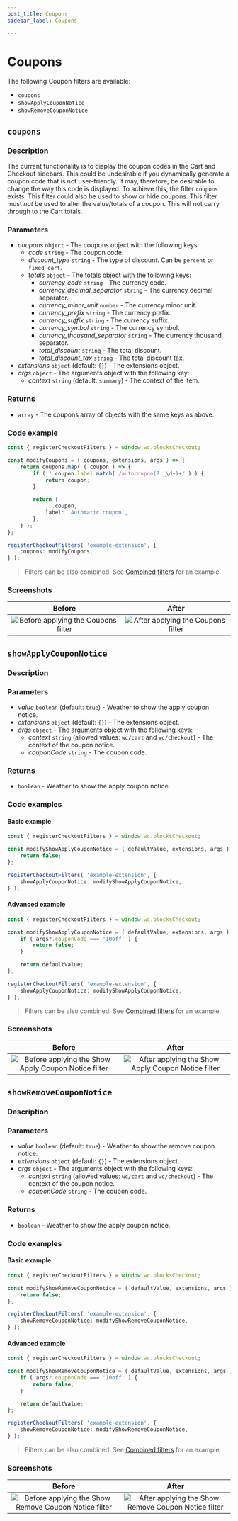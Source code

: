 ```yaml
---
post_title: Coupons
sidebar_label: Coupons

---
```


# Coupons

The following Coupon filters are available:

-   `coupons`
-   `showApplyCouponNotice`
-   `showRemoveCouponNotice`

## `coupons`

### Description 

The current functionality is to display the coupon codes in the Cart and Checkout sidebars. This could be undesirable if you dynamically generate a coupon code that is not user-friendly. It may, therefore, be desirable to change the way this code is displayed. To achieve this, the filter `coupons` exists. This filter could also be used to show or hide coupons. This filter must _not_ be used to alter the value/totals of a coupon. This will not carry through to the Cart totals.

### Parameters 

-   _coupons_ `object` - The coupons object with the following keys:
    -   _code_ `string` - The coupon code.
    -   _discount_type_ `string` - The type of discount. Can be `percent` or `fixed_cart`.
    -   _totals_ `object` - The totals object with the following keys:
        -   _currency_code_ `string` - The currency code.
        -   _currency_decimal_separator_ `string` - The currency decimal separator.
        -   _currency_minor_unit_ `number` - The currency minor unit.
        -   _currency_prefix_ `string` - The currency prefix.
        -   _currency_suffix_ `string` - The currency suffix.
        -   _currency_symbol_ `string` - The currency symbol.
        -   _currency_thousand_separator_ `string` - The currency thousand separator.
        -   _total_discount_ `string` - The total discount.
        -   _total_discount_tax_ `string` - The total discount tax.
-   _extensions_ `object` (default: `{}`) - The extensions object.
-   _args_ `object` - The arguments object with the following key:
    -   _context_ `string` (default: `summary`) - The context of the item.

### Returns 

-   `array` - The coupons array of objects with the same keys as above.

### Code example 

```ts
const { registerCheckoutFilters } = window.wc.blocksCheckout;

const modifyCoupons = ( coupons, extensions, args ) => {
	return coupons.map( ( coupon ) => {
		if ( ! coupon.label.match( /autocoupon(?:_\d+)+/ ) ) {
			return coupon;
		}

		return {
			...coupon,
			label: 'Automatic coupon',
		};
	} );
};

registerCheckoutFilters( 'example-extension', {
	coupons: modifyCoupons,
} );
```

> Filters can be also combined. See [Combined filters](/docs/block-development/extensible-blocks/cart-and-checkout-blocks/filters-in-cart-and-checkout/) for an example.

### Screenshots 

| Before                                                                 | After                                                                 |
|:---------------------------------------------------------------------:|:---------------------------------------------------------------------:|
|![Before applying the Coupons filter](https://github.com/dieselfox1/fincommerce-blocks/assets/3323310/6cab1aff-e4b9-4909-b81c-5726c6a20c40) |![After applying the Coupons filter](https://github.com/dieselfox1/fincommerce-blocks/assets/3323310/a5cc2572-16e7-4781-a5ab-5d6cdced2ff6) |

## `showApplyCouponNotice`

### Description 

### Parameters 

-   _value_ `boolean` (default: `true`) - Weather to show the apply coupon notice.
-   _extensions_ `object` (default: `{}`) - The extensions object.
-   _args_ `object` - The arguments object with the following keys:
    -   _context_ `string` (allowed values: `wc/cart` and `wc/checkout`) - The context of the coupon notice.
    -   _couponCode_ `string` - The coupon code.

### Returns 

-   `boolean` - Weather to show the apply coupon notice.

### Code examples 

#### Basic example 

```ts
const { registerCheckoutFilters } = window.wc.blocksCheckout;

const modifyShowApplyCouponNotice = ( defaultValue, extensions, args ) => {
	return false;
};

registerCheckoutFilters( 'example-extension', {
	showApplyCouponNotice: modifyShowApplyCouponNotice,
} );
```

#### Advanced example 

```ts
const { registerCheckoutFilters } = window.wc.blocksCheckout;

const modifyShowApplyCouponNotice = ( defaultValue, extensions, args ) => {
	if ( args?.couponCode === '10off' ) {
		return false;
	}

	return defaultValue;
};

registerCheckoutFilters( 'example-extension', {
	showApplyCouponNotice: modifyShowApplyCouponNotice,
} );
```

> Filters can be also combined. See [Combined filters](/docs/block-development/extensible-blocks/cart-and-checkout-blocks/filters-in-cart-and-checkout/) for an example.

### Screenshots 

| Before                                                                 | After                                                                 |
|:---------------------------------------------------------------------:|:---------------------------------------------------------------------:|
|![Before applying the Show Apply Coupon Notice filter](https://github.com/dieselfox1/fincommerce-blocks/assets/3323310/374d4899-61f3-49b2-ae04-5541d4c130c2) |![After applying the Show Apply Coupon Notice filter](https://github.com/dieselfox1/fincommerce-blocks/assets/3323310/c35dbd9b-eee4-4afe-9a29-9c554d467729) |

## `showRemoveCouponNotice`

### Description 

### Parameters 

-   _value_ `boolean` (default: `true`) - Weather to show the remove coupon notice.
-   _extensions_ `object` (default: `{}`) - The extensions object.
-   _args_ `object` - The arguments object with the following keys:
    -   _context_ `string` (allowed values: `wc/cart` and `wc/checkout`) - The context of the coupon notice.
    -   _couponCode_ `string` - The coupon code.

### Returns 

-   `boolean` - Weather to show the apply coupon notice.

### Code examples 

#### Basic example 

```ts
const { registerCheckoutFilters } = window.wc.blocksCheckout;

const modifyShowRemoveCouponNotice = ( defaultValue, extensions, args ) => {
	return false;
};

registerCheckoutFilters( 'example-extension', {
	showRemoveCouponNotice: modifyShowRemoveCouponNotice,
} );
```

#### Advanced example 

```ts
const { registerCheckoutFilters } = window.wc.blocksCheckout;

const modifyShowRemoveCouponNotice = ( defaultValue, extensions, args ) => {
	if ( args?.couponCode === '10off' ) {
		return false;
	}

	return defaultValue;
};

registerCheckoutFilters( 'example-extension', {
	showRemoveCouponNotice: modifyShowRemoveCouponNotice,
} );
```

> Filters can be also combined. See [Combined filters](/docs/block-development/extensible-blocks/cart-and-checkout-blocks/filters-in-cart-and-checkout/) for an example.

### Screenshots 

| Before                                                                 | After                                                                 |
|:---------------------------------------------------------------------:|:---------------------------------------------------------------------:|
|![Before applying the Show Remove Coupon Notice filter](https://github.com/dieselfox1/fincommerce-blocks/assets/3323310/9d8607fa-ab20-4181-b70b-7954e7aa49cb) |![After applying the Show Remove Coupon Notice filter](https://github.com/dieselfox1/fincommerce-blocks/assets/3323310/83d5f65f-c4f3-4707-a250-077952514931) |
